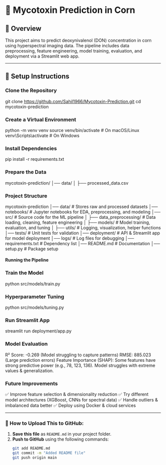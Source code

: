 # 🌽 Mycotoxin Prediction in Corn  

## 📌 Overview  
This project aims to predict deoxynivalenol (DON) concentration in corn using hyperspectral imaging data. The pipeline includes data preprocessing, feature engineering, model training, evaluation, and deployment via a Streamlit web app.

---

## 🚀 Setup Instructions  

###  Clone the Repository  

git clone https://github.com/Sahil1966/Mycotoxin-Prediction.git
cd mycotoxin-prediction

###  Create a Virtual Environment 
python -m venv venv
source venv/bin/activate  # On macOS/Linux
venv\Scripts\activate     # On Windows

### Install Dependencies
pip install -r requirements.txt

### Prepare the Data
mycotoxin-prediction/
│── data/
│   ├── processed_data.csv

### Project Structure
mycotoxin-prediction
│── data/                   # Stores raw and processed datasets
│── notebooks/              # Jupyter notebooks for EDA, preprocessing, and modeling
│── src/                    # Source code for the ML pipeline
│   ├── data_preprocessing/ # Data loading, cleaning, feature engineering
│   ├── models/             # Model training, evaluation, and tuning
│   ├── utils/              # Logging, visualization, helper functions
│── tests/                  # Unit tests for validation
│── deployment/             # API & Streamlit app for model deployment
│── logs/                   # Log files for debugging
│── requirements.txt        # Dependency list
│── README.md               # Documentation
│── setup.py                # Package setup

#### Running the Pipeline

### Train the Model
python src/models/train.py

### Hyperparameter Tuning
python src/models/tuning.py

### Run Streamlit App
streamlit run deployment/app.py

### Model Evaluation
R² Score: -0.269 (Model struggling to capture patterns)
RMSE: 885.023 (Large prediction errors)
Feature Importance (SHAP):
Some features have strong predictive power (e.g., 78, 123, 136).
Model struggles with extreme values & generalization.

### Future Improvements
✅ Improve feature selection & dimensionality reduction
✅ Try different model architectures (XGBoost, CNNs for spectral data)
✅ Handle outliers & imbalanced data better
✅ Deploy using Docker & cloud services


---

### 📌 How to Upload This to GitHub:
1. **Save this file** as `README.md` in your project folder.  
2. **Push to GitHub** using the following commands:  
   ```bash
   git add README.md
   git commit -m "Added README file"
   git push origin main
